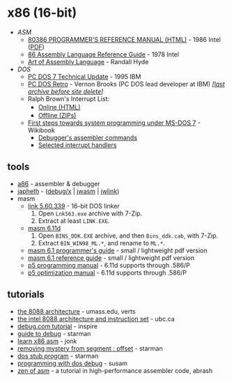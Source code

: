 x86 (16-bit)
============


* _ASM_
  - [80386 PROGRAMMER'S REFERENCE MANUAL (HTML)](https://www.ardent-tool.com/CPU/docs/Intel/386/manuals/prref386/toc.htm) - 1986 Intel ([PDF](https://css.csail.mit.edu/6.858/2014/readings/i386.pdf))
  - [86 Assembly Language Reference Guide](http://bitsavers.informatik.uni-stuttgart.de/components/intel/8086/9800749-1_MCS-86_Assembly_Language_Reference_Guide_Oct78.pdf) - 1978 Intel
  - [Art of Assembly Language](https://www.phatcode.net/res/223/files/html/toc.html) - Randall Hyde
* _DOS_
  - [PC DOS 7 Technical Update](https://web.archive.org/web/20060721115437id_/http://www.redbooks.ibm.com/redbooks/pdfs/gg244459.pdf) - 1995 IBM
  - [PC DOS Retro](https://web.archive.org/web/20220409140952/https://sites.google.com/site/pcdosretro/) - Vernon Brooks (PC DOS lead developer at IBM) _[[last archive before site delete](https://github.com/pcdosretro/PCDOSRetro.github.io/archive/6d227bc49a8f0aeaed394782e494d7caa041ef1f.zip)]_
  - Ralph Brown's Interrupt List:
    - [Online (HTML)](http://ctyme.com/rbrown.htm) <img src="http://www.galacticempiredatabank.com/netscapeicon.gif" width="16px" />
    - [Offline (ZIPs)](https://www.cs.cmu.edu/~ralf/files.html) <img src="https://user-images.githubusercontent.com/7102064/162549912-5943e669-2e80-4ad4-8f11-5abfef171558.png" width="16px" />
  - [First steps towards system programming under MS-DOS 7](https://en.wikibooks.org/wiki/First_steps_towards_system_programming_under_MS-DOS_7) - Wikibook
    - [Debugger's assembler commands](https://en.wikibooks.org/wiki/First_steps_towards_system_programming_under_MS-DOS_7/Debugger%27s_assembler_commands)
    - [Selected interrupt handlers](https://en.wikibooks.org/wiki/First_steps_towards_system_programming_under_MS-DOS_7/Selected_interrupt_handlers)


tools
-----

* [a86](http://eji.com/a86/) - assembler & debugger
* [japheth](https://www.japheth.de/) - ([debug/x](https://www.japheth.de/debxxf.html) | [jwasm](https://www.japheth.de/JWasm.html) | [jwlink](https://www.japheth.de/JWlink.html))
* masm
  - [link 5.60.339](http://web.archive.org/web/20120315023048id_/http://download.microsoft.com/download/vc15/Update/1/WIN98/EN-US/Lnk563.exe) - 16-bit DOS linker
    1. Open `Lnk563.exe` archive with 7-Zip.
    2. Extract at least `LINK.EXE`.
  - [masm 6.11d](http://web.archive.org/web/20030204011521id_/http://www.microsoft.com/ddk/download/98/BINS_DDK.EXE)
    1. Open `BINS_DDK.EXE` archive, and then `Bins_ddk.cab`, with 7-Zip.
    2. Extract `BIN_WIN98_ML.*`, and rename to `ML.*`.
  - [masm 6.1 programmer's guide](http://web.archive.org/web/20220328033823id_/https://staffwww.fullcoll.edu/zding/fc241/files/MASM61PROGUIDE.pdf) - small / lightweight pdf version
  - [masm 6.1 reference guide](http://web.archive.org/web/20240802220532id_/http://www.mwftr.com/uC12/MASMReference.pdf) - small / lightweight pdf version
  - [p5 programming manual](https://stuff.mit.edu/afs/sipb/contrib/doc/specs/ic/cpu/x86/pentium/vol3.pdf) - 6.11d supports through .586/P
  - [p5 optimization manual](https://www.ardent-tool.com/CPU/docs/Intel/IA/242816-000.pdf) - 6.11d supports through .586/P


tutorials
---------

* [the 8088 architecture](https://people.cs.umass.edu/~verts/cmpsci201/spr_2004/Lecture_03_2004-02-02_The_8088_processor.pdf) - umass.edu, verts
* [the intel 8088 architecture and instruction set](https://people.ece.ubc.ca/~edc/464/lectures/lec4.pdf) - ubc.ca
* [debug.com tutorial](https://www.plumb.org/tekmage/Inspire/debug-manual.html) - inspire
* [guide to debug](https://thestarman.pcministry.com/asm/debug/debug.htm) - starman
* [learn x86 asm](http://www.infinitefactors.org/jonk/x86lrn.html) - jonk
* [removing mystery from segment : offset](https://thestarman.pcministry.com/asm/debug/Segments.html) - starman
* [dos stub program](https://thestarman.pcministry.com/asm/debug/DOSstub.htm) - starman
* [programming with dos debug](https://susam.net/programming-with-dos-debugger.html) - susam
* [zen of asm](http://www.jagregory.com/abrash-zen-of-asm/) - a tutorial in high-performance assembler code, abrash
